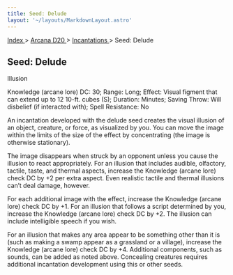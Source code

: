 ```yaml
---
title: Seed: Delude
layout: '~/layouts/MarkdownLayout.astro'
---
```


[ Index ](/) > [ Arcana D20 ](/arcana.d20.srd) > [ Incantations ](/arcana.d20.srd/incantations) > Seed: Delude

##  Seed: Delude

Illusion

Knowledge (arcane lore) DC: 30; Range: Long; Effect: Visual figment that can
extend up to 12 10-ft. cubes (S); Duration: Minutes; Saving Throw: Will
disbelief (if interacted with); Spell Resistance: No

An incantation developed with the delude seed creates the visual illusion of
an object, creature, or force, as visualized by you. You can move the image
within the limits of the size of the effect by concentrating (the image is
otherwise stationary).

The image disappears when struck by an opponent unless you cause the illusion
to react appropriately. For an illusion that includes audible, olfactory,
tactile, taste, and thermal aspects, increase the Knowledge (arcane lore)
check DC by +2 per extra aspect. Even realistic tactile and thermal illusions
can’t deal damage, however.

For each additional image with the effect, increase the Knowledge (arcane
lore) check DC by +1. For an illusion that follows a script determined by you,
increase the Knowledge (arcane lore) check DC by +2. The illusion can include
intelligible speech if you wish.

For an illusion that makes any area appear to be something other than it is
(such as making a swamp appear as a grassland or a village), increase the
Knowledge (arcane lore) check DC by +4. Additional components, such as sounds,
can be added as noted above. Concealing creatures requires additional
incantation development using this or other seeds.

